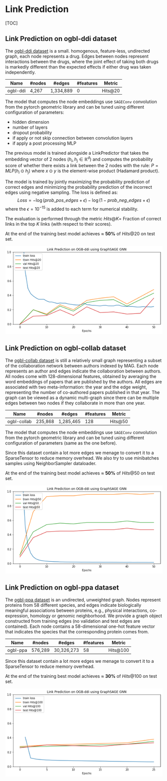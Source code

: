 # Link Prediction

[TOC]

## Link Prediction on ogbl-ddi dataset

The [ogbl-ddi dataset](https://ogb.stanford.edu/docs/linkprop/#ogbl-ddi) is a small. homogenous, feature-less, undirected graph, each node represents a drug. Edges between nodes represent interactions between the drugs, where the joint effect of taking both drugs is markedly different than the expected effects if either drug was taken independently.

| Name     | #nodes | #edges    | #features | **Metric** |
| -------- | ------ | --------- | --------- | ---------- |
| ogbl-ddi | 4,267  | 1,334,889 | 0         | Hits@20    |

The model that computes the node embeddings use `SAGEConv` convolution from the pytorch geometric library and can be tuned using different configuration of parameters:

- hidden dimension
- number of layers
- dropout probability
- if apply or not skip connection between convolution layers
- if apply a post processing MLP

The previous model is trained alongside a LinkPredictor that takes the embedding vector of 2 nodes $(h_i, h_j \in \mathbb{R}^d )$ and computes the probability score of whether there exists a link between the 2 nodes with the rule: $P = MLP(h_i \odot h_j)$ where  $x \odot y$ is the element-wise product (Hadamard product).

The model is trained by jointly maximizing the probability prediction of correct edges and minimizing the probability prediction of the incorrect edges using negative sampling. The loss is defined as:
$$
Loss = -\log(prob\_pos\_edges + ϵ) - \log(1-prob\_neg\_edges + ϵ)
$$
where the $ϵ=10^{-15}$ is added to each term for numerical stability.

The evaluation is performed through the metric $Hits@K =$ Fraction of correct links in the top $K$ links (with respect to their scores).

At the end of the training best model achieves $\approx$ **50%** of $Hits@20$ on test set.

![](imgs/ogbl-ddi.png)

## Link Prediction on ogbl-collab dataset

The [ogbl-collab dataset](https://ogb.stanford.edu/docs/linkprop/#ogbl-collab) is still a relatively small  graph representing a subset of the collaboration network between authors indexed by MAG. Each node represents an author and edges indicate the collaboration between authors. All nodes come with 128-dimensional features, obtained by averaging the word embeddings of papers that are published by the authors. All edges are associated with two meta-information: the year and the edge weight, representing the number of co-authored papers published in that year. The graph can be viewed as a dynamic multi-graph since there can be multiple edges between two nodes if they collaborate in more than one year.

| Name        | #nodes  | #edges    | #features | **Metric** |
| ----------- | ------- | --------- | --------- | ---------- |
| ogbl-collab | 235,868 | 1,285,465 | 128       | Hits@50    |

The model that computes the node embeddings use `SAGEConv` convolution from the pytorch geometric library and can be tuned using different configuration of parameters (same as the one before).

 Since this dataset contain a lot more edges we menage to convert it to a SparseTensor to reduce memory overhead. We also try to use minibatches samples using NeighborSampler dataloader.

At the end of the training best model achieves $\approx$ **50%** of $Hits@50$ on test set.

![](imgs/ogbl-collab.png)

## Link Prediction on ogbl-ppa dataset

The [ogbl-ppa dataset](https://ogb.stanford.edu/docs/linkprop/#ogbl-ppa) is an undirected, unweighted graph. Nodes represent proteins from 58 different species, and edges indicate biologically meaningful associations between proteins, e.g., physical interactions, co-expression, homology or genomic neighborhood. We provide a graph object constructed from training edges (no validation and test edges are contained). Each node contains a 58-dimensional one-hot feature vector that indicates the species that the corresponding protein comes from.

| Name     | #nodes  | #edges     | #features | **Metric** |
| -------- | ------- | ---------- | --------- | ---------- |
| ogbl-ppa | 576,289 | 30,326,273 | 58        | Hits@100   |

 Since this dataset contain a lot more edges we menage to convert it to a SparseTensor to reduce memory overhead.

At the end of the training best model achieves $\approx$ **30%** of $Hits@100$ on test set.

![](imgs/ogbl-ppa.png)
